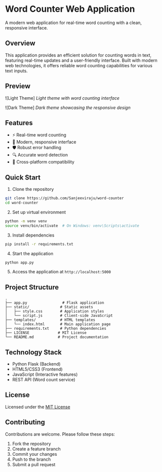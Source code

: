 # Word Counter Web Application

A modern web application for real-time word counting with a clean, responsive interface.

## Overview
This application provides an efficient solution for counting words in text, featuring real-time updates and a user-friendly interface. Built with modern web technologies, it offers reliable word counting capabilities for various text inputs.

## Preview
![Light Theme]
*Light theme with word counting interface*

![Dark Theme]
*Dark theme showcasing the responsive design*

## Features
- ⚡ Real-time word counting
- 🎨 Modern, responsive interface
- 🛡️ Robust error handling
- 🔍 Accurate word detection
- 📱 Cross-platform compatibility

## Quick Start

1. Clone the repository
```bash
git clone https://github.com/Sanjeeviraju/word-counter
cd word-counter
```

2. Set up virtual environment
```bash
python -m venv venv
source venv/bin/activate  # On Windows: venv\Scripts\activate
```

3. Install dependencies
```bash
pip install -r requirements.txt
```

4. Start the application
```bash
python app.py
```

5. Access the application at `http://localhost:5000`

## Project Structure
```
.
├── app.py                # Flask application
├── static/              # Static assets
│   ├── style.css        # Application styles
│   └── script.js        # Client-side JavaScript
├── templates/           # HTML templates
│   └── index.html       # Main application page
├── requirements.txt     # Python dependencies
├── LICENSE             # MIT License
└── README.md           # Project documentation
```

## Technology Stack
- Python Flask (Backend)
- HTML5/CSS3 (Frontend)
- JavaScript (Interactive features)
- REST API (Word count service)

## License
Licensed under the [MIT License](LICENSE)

## Contributing
Contributions are welcome. Please follow these steps:
1. Fork the repository
2. Create a feature branch
3. Commit your changes
4. Push to the branch
5. Submit a pull request


